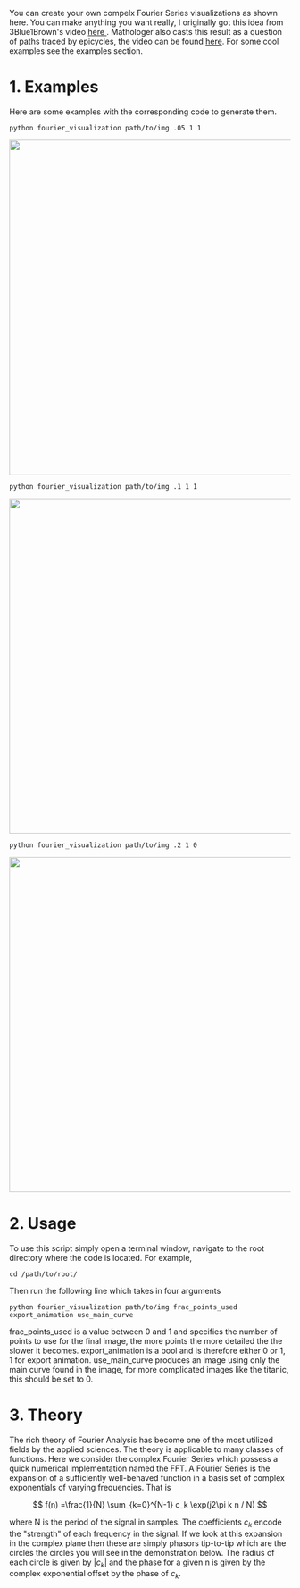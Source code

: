 You can create your own compelx Fourier Series visualizations as shown here. You can make anything you want really, I originally got this idea from 3Blue1Brown's video <a href="https://www.youtube.com/watch?v=r6sGWTCMz2k">here </a>. Mathologer also casts this result as a question of paths traced by epicycles, the video can be found <a href="https://www.youtube.com/watch?v=qS4H6PEcCCA&t=656s">here</a>. For some cool examples see the examples section.

# 1. Examples
Here are some examples with the corresponding code to generate them.
```
python fourier_visualization path/to/img .05 1 1
```
<img src="example_animations/ball.gif" width="600"/>

```
python fourier_visualization path/to/img .1 1 1
```

<img src="example_animations/pi.gif" width="600"/>

```
python fourier_visualization path/to/img .2 1 0
```

<img src="example_animations/rose_and_jack.gif" width="600"/>

# 2. Usage
To use this script simply open a terminal window, navigate to the root directory where the code is located. For example, 
```
cd /path/to/root/
``` 
Then run the following line which takes in four arguments
```
python fourier_visualization path/to/img frac_points_used export_animation use_main_curve
```
frac_points_used is a value between 0 and 1 and specifies the number of points to use for the final image, the more points the more detailed the the slower it becomes.
export_animation is a bool and is therefore either 0 or 1, 1 for export animation.
use_main_curve produces an image using only the main curve found in the image, for more complicated images like the titanic, this should be set to 0.

# 3. Theory
The rich theory of Fourier Analysis has become one of the most utilized fields by the applied sciences. The theory is applicable to many classes of functions. Here we consider the complex Fourier Series which possess a quick numerical implementation named the FFT. A Fourier Series is the expansion of a sufficiently well-behaved function in a basis set of complex exponentials of varying frequencies. That is 

$$  f(n) =\frac{1}{N} \sum_{k=0}^{N-1} c_k \exp(j2\pi k n / N) $$

where N is the period of the signal in samples. The coefficients $c_k$ encode the "strength" of each frequency in the signal. If we look at this expansion in the complex plane then these are simply phasors tip-to-tip which are the circles the circles you will see in the demonstration below.  The radius of each circle is given by $|c_k|$ and the phase for a given n is given by the complex exponential offset by the phase of $c_k$.

